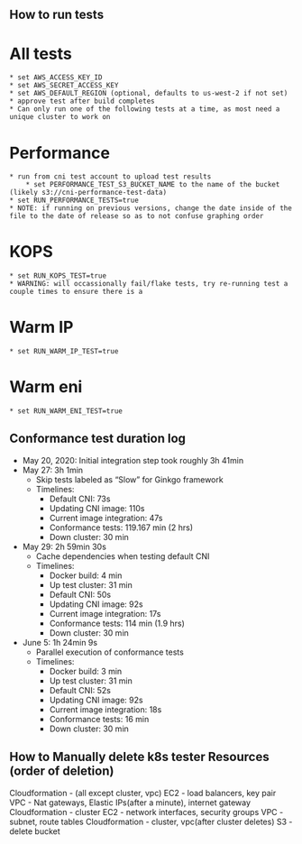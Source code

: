 ## How to run tests
# All tests
    * set AWS_ACCESS_KEY_ID
    * set AWS_SECRET_ACCESS_KEY
    * set AWS_DEFAULT_REGION (optional, defaults to us-west-2 if not set)
    * approve test after build completes
    * Can only run one of the following tests at a time, as most need a unique cluster to work on

# Performance
    * run from cni test account to upload test results
        * set PERFORMANCE_TEST_S3_BUCKET_NAME to the name of the bucket (likely s3://cni-performance-test-data)
    * set RUN_PERFORMANCE_TESTS=true
    * NOTE: if running on previous versions, change the date inside of the file to the date of release so as to not confuse graphing order

# KOPS
    * set RUN_KOPS_TEST=true
    * WARNING: will occassionally fail/flake tests, try re-running test a couple times to ensure there is a 
    
# Warm IP
    * set RUN_WARM_IP_TEST=true

# Warm eni
    * set RUN_WARM_ENI_TEST=true



## Conformance test duration log 

* May 20, 2020: Initial integration step took roughly 3h 41min
* May 27: 3h 1min
    * Skip tests labeled as “Slow” for Ginkgo framework
    * Timelines:
        * Default CNI: 73s
        * Updating CNI image: 110s
        * Current image integration: 47s
        * Conformance tests: 119.167 min (2 hrs)
        * Down cluster: 30 min
* May 29: 2h 59min 30s
    * Cache dependencies when testing default CNI
    * Timelines:
        * Docker build: 4 min
        * Up test cluster: 31 min
        * Default CNI: 50s
        * Updating CNI image: 92s
        * Current image integration: 17s
        * Conformance tests: 114 min (1.9 hrs)
        * Down cluster: 30 min
* June 5: 1h 24min 9s
    * Parallel execution of conformance tests
    * Timelines:
        * Docker build: 3 min
        * Up test cluster: 31 min
        * Default CNI: 52s
        * Updating CNI image: 92s
        * Current image integration: 18s
        * Conformance tests: 16 min
        * Down cluster: 30 min



## How to Manually delete k8s tester Resources (order of deletion)

Cloudformation - (all except cluster, vpc)
EC2 - load balancers, key pair
VPC - Nat gateways, Elastic IPs(after a minute), internet gateway
Cloudformation - cluster
EC2 - network interfaces, security groups
VPC - subnet, route tables
Cloudformation - cluster, vpc(after cluster deletes)
S3 - delete bucket